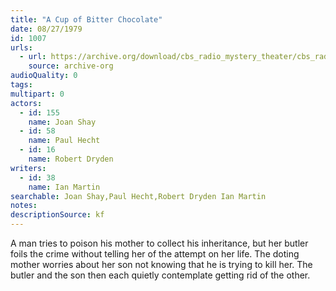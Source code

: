 ```yaml
---
title: "A Cup of Bitter Chocolate"
date: 08/27/1979
id: 1007
urls: 
  - url: https://archive.org/download/cbs_radio_mystery_theater/cbs_radio_mystery_theater-1001-1050.zip/cbs_radio_mystery_theater-1001-1050%2Fcbsrmt_1007_a_cup_of_bitter_chocolate.mp3
    source: archive-org
audioQuality: 0
tags: 
multipart: 0
actors:  
  - id: 155
    name: Joan Shay  
  - id: 58
    name: Paul Hecht  
  - id: 16
    name: Robert Dryden
writers:  
  - id: 38
    name: Ian Martin
searchable: Joan Shay,Paul Hecht,Robert Dryden Ian Martin
notes: 
descriptionSource: kf
---
```

A man tries to poison his mother to collect his inheritance, but her butler foils the crime without telling her of the attempt on her life. The doting mother worries about her son not knowing that he is trying to kill her. The butler and the son then each quietly contemplate getting rid of the other.